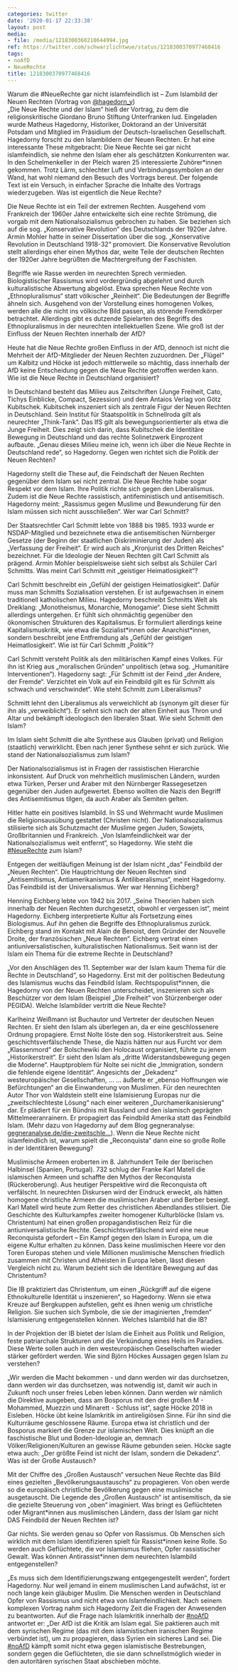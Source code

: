 ```yaml
---
categories: twitter
date: '2020-01-17 22:33:38'
layout: post
media:
- file: /media/1218300360210644994.jpg
ref: https://twitter.com/schwarzlichtwue/status/1218300370977468416
tags:
- noAfD
- NeueRechte
title: 1218300370977468416
---
```

Warum die #NeueRechte gar nicht islamfeindlich ist – Zum Islambild der Neuen Rechten (Vortrag von [@hagedorn_y](https://twitter.com/hagedorn_y))  
„Die Neue Rechte und der Islam“ hieß der Vortrag, zu dem die religionskritische Giordano Bruno Stiftung Unterfranken lud. Eingeladen wurde Matheus Hagedorny, Historiker, Doktorand an der Universität Potsdam und Mitglied im Präsidium der Deutsch-Israelischen Gesellschaft. 
Hagedorny forscht zu den Islambildern der Neuen Rechten. Er hat eine interessante These mitgebracht: Die Neue Rechte sei gar nicht islamfeindlich, sie nehme den Islam eher als geschätzten Konkurrenten war. 
In den Schelmenkeller in der Pleich waren 25 interessierte Zuhörer\*innen gekommen. Trotz Lärm, schlechter Luft und Verbindungssymbolen an der Wand, hat wohl niemand den Besuch des Vortrags bereut. 
Der folgende Text ist ein Versuch, in einfacher Sprache die Inhalte des Vortrags wiederzugeben. 
Was ist eigentlich die Neue Rechte?



Die Neue Rechte ist ein Teil der extremen Rechten. Ausgehend vom Frankreich der 1960er Jahre entwickelte sich eine rechte Strömung, die vorgab mit dem Nationalsozialismus gebrochen zu haben. 
Sie beziehen sich auf die sog. „Konservative Revolution“ des Deutschlands der 1920er Jahre. Armin Mohler hatte in seiner Dissertation über die sog. „Konservative Revolution in Deutschland 1918-32“ promoviert. 
Die Konservative Revolution stellt allerdings eher einen Mythos dar, weite Teile der deutschen Rechten der 1920er Jahre begrüßten die Machtergreifung der Faschisten.

Begriffe wie Rasse werden im neurechten Sprech vermieden. 
Biologistischer Rassismus wird vordergründig abgelehnt und durch kulturalistische Abwertung abgelöst. Etwa sprechen Neue Rechte von „Ethnopluralismus“ statt völkischer „Reinheit“. Die Bedeutungen der Begriffe ähneln sich. 
Ausgehend von der Vorstellung eines homogenen Volkes, werden alle die nicht ins völkische Bild passen, als störende Fremdkörper betrachtet. Allerdings gibt es dutzende Spielarten des Begriffs des Ethnopluralismus in der neurechten intellektuellen Szene. 
Wie groß ist der Einfluss der Neuen Rechten innerhalb der AfD?



Heute hat die Neue Rechte großen Einfluss in der AfD, dennoch ist nicht die Mehrheit der AfD-Mitglieder der Neuen Rechten zuzuordnen. 
Der „Flügel“ um Kalbitz und Höcke ist jedoch mittlerweile so mächtig, dass innerhalb der AfD keine Entscheidung gegen die Neue Rechte getroffen werden kann. 
Wie ist die Neue Rechte in Deutschland organisiert?

In Deutschland besteht das Milieu aus Zeitschriften (Junge Freiheit, Cato, Tichys Einblicke, Compact, Sezession) und dem Antaios Verlag von Götz Kubitschek. 
Kubitschek inszeniert sich als zentrale Figur der Neuen Rechten in Deutschland. Sein Institut für Staatspolitik in Schnellroda gilt als neurechter „Think-Tank“. Das IfS gilt als bewegungsorientierter als etwa die Junge Freiheit. 
Dies zeigt sich darin, dass Kubitschek die Identitäre Bewegung in Deutschland und das rechte Solinetzwerk Einprozent aufbaute. „Genau dieses Milieu meine ich, wenn ich über die Neue Rechte in Deutschland rede“, so Hagedorny. 
Gegen wen richtet sich die Politik der Neuen Rechten?



Hagedorny stellt die These auf, die Feindschaft der Neuen Rechten gegenüber dem Islam sei nicht zentral. Die Neue Rechte habe sogar Respekt vor dem Islam. Ihre Politik richte sich gegen den Liberalismus. 
Zudem ist die Neue Rechte rassistisch, antifeministisch und antisemitisch. Hagedorny meint: „Rassismus gegen Muslime und Bewunderung für den Islam müssen sich nicht ausschließen“. 
Wer war Carl Schmitt?



Der Staatsrechtler Carl Schmitt lebte von 1888 bis 1985. 1933 wurde er NSDAP-Mitglied und bezeichnete etwa die antisemitischen Nürnberger Gesetze (der Beginn der staatlichen Diskriminierung der Juden) als „Verfassung der Freiheit“. 
Er wird auch als „Kronjurist des Dritten Reiches“ bezeichnet. Für die Ideologie der Neuen Rechten gilt Carl Schmitt als prägend. Armin Mohler beispielsweise sieht sich selbst als Schüler Carl Schmitts. 
Was meint Carl Schmitt mit „geistiger Heimatlosigkeit“?



Carl Schmitt beschreibt ein „Gefühl der geistigen Heimatlosigkeit“. Dafür muss man Schmitts Sozialisation verstehen. Er ist aufgewachsen in einem traditionell katholischen Milieu. 
Hagedorny beschreibt Schmitts Welt als Dreiklang: „Monotheismus, Monarchie, Monogamie“. Diese sieht Schmitt allerdings untergehen. 
Er fühlt sich ohnmächtig gegenüber den ökonomischen Strukturen des Kapitalismus. Er formuliert allerdings keine Kapitalismuskritik, wie etwa die Sozialist\*innen oder Anarchist\*innen, sondern beschreibt jene Entfremdung als „Gefühl der geistigen Heimatlosigkeit“. 
Wie ist für Carl Schmitt „Politik“?



Carl Schmitt versteht Politik als den militärischen Kampf eines Volkes. Für ihn ist Krieg aus „moralischen Gründen“ unpolitisch (etwa sog. „Humanitäre Interventionen“). Hagedorny sagt: „Für Schmitt ist der Feind „der Andere, der Fremde“. 
Verzichtet ein Volk auf ein Feindbild gilt es für Schmitt als schwach und verschwindet“. 
Wie steht Schmitt zum Liberalismus?



Schmitt lehnt den Liberalismus als verweichlicht ab (synonym gilt dieser für ihn als „verweiblicht“). Er sehnt sich nach der alten Einheit aus Thron und Altar und bekämpft ideologisch den liberalen Staat. 
Wie sieht Schmitt den Islam?



Im Islam sieht Schmitt die alte Synthese aus Glauben (privat) und Religion (staatlich) verwirklicht. Eben nach jener Synthese sehnt er sich zurück. 
Wie stand der Nationalsozialismus zum Islam?



Der Nationalsozialismus ist in Fragen der rassistischen Hierarchie inkonsistent. Auf Druck von mehrheitlich muslimischen Ländern, wurden etwa Türken, Perser und Araber mit den Nürnberger Rassegesetzen gegenüber den Juden aufgewertet. 
Ebenso wollten die Nazis den Begriff des Antisemitismus tilgen, da auch Araber als Semiten gelten.

Hitler hatte ein positives Islambild. In SS und Wehrmacht wurde Muslimen die Religionsausübung gestattet (Christen nicht). 
Der Nationalsozialismus stilisierte sich als Schutzmacht der Muslime gegen Juden, Sowjets, Großbritannien und Frankreich. „Von Islamfeindlichkeit war der Nationalsozialismus weit entfernt“, so Hagedorny. 
Wie steht die [#NeueRechte](/t/neuerechte) zum Islam?



Entgegen der weitläufigen Meinung ist der Islam nicht „das“ Feindbild der „Neuen Rechten“. Die Hauptrichtung der Neuen Rechten sind „Antisemitismus, Antiamerikanismus &amp; Antiliberalismus“, meint Hagedorny. Das Feindbild ist der Universalismus. 
Wer war Henning Eichberg?



Henning Eichberg lebte von 1942 bis 2017. „Seine Theorien haben sich innerhalb der Neuen Rechten durchgesetzt, obwohl er vergessen ist“, meint Hagedorny. Eichberg interpretierte Kultur als Fortsetzung eines Biologismus. 
Auf ihn gehen die Begriffe des Ethnopluralismus zurück. Eichberg stand im Kontakt mit Alain de Benoist, dem Gründer der Nouvelle Droite, der französischen „Neue Rechten“. Eichberg vertrat einen antiuniversalistischen, kulturalistischen Nationalismus. 
Seit wann ist der Islam ein Thema für die extreme Rechte in Deutschland?



„Vor den Anschlägen des 11. September war der Islam kaum Thema für die Rechte in Deutschland“, so Hagedorny. Erst mit der politischen Bedeutung des Islamismus wuchs das Feindbild Islam. 
Rechtspopulist\*innen, die Hagedorny von der Neuen Rechten unterscheidet, inszenieren sich als Beschützer vor dem Islam (Beispiel „Die Freiheit“ von Stürzenberger oder PEGIDA). 
Welche Islambilder vertritt die Neue Rechte?



Karlheinz Weißmann ist Buchautor und Vertreter der deutschen Neuen Rechten. Er sieht den Islam als überlegen an, da er eine geschlossenere Ordnung propagiere. 
Ernst Nolte löste den sog. Historikerstreit aus. Seine geschichtsverfälschende These, die Nazis hätten nur aus Furcht vor dem „Klassenmord“ der Bolschewiki den Holocaust organisiert, führte zu jenem „Historikerstreit“. 
Er sieht den Islam als „dritte Widerstandsbewegung gegen die Moderne“. Hauptproblem für Nolte sei nicht die „Immigration, sondern die fehlende eigene Identität“. Angesichts der „Dekadenz“ westeuropäischer Gesellschaften, … 
… äußerte er „ebenso Hoffnungen wie Befürchtungen“ an die Einwanderung von Muslimen. 
Für den neurechten Autor Thor von Waldstein stellt eine Islamisierung Europas nur die „zweitschlechteste Lösung“ nach einer weiteren „Durchamerikanisierung“ dar. Er plädiert für ein Bündnis mit Russland und den islamisch geprägten Mittelmeeranrainern. 
Er propagiert das Feindbild Amerika statt das Feindbild Islam. (Mehr dazu von Hagedorny auf dem Blog gegneranalyse: [gegneranalyse.de/die-zweitschle…](https://gegneranalyse.de/die-zweitschlechteste-loesung-islamisierung-und-islam-in-der-neuen-rechten/)). 
Wenn die Neue Rechte nicht islamfeindlich ist, warum spielt die „Reconquista“ dann eine so große Rolle in der Identitären Bewegung?



Muslimische Armeen eroberten im 8. Jahrhundert Teile der Iberischen Halbinsel (Spanien, Portugal). 
732 schlug der Franke Karl Matell die islamischen Armeen und schaffte den Mythos der Reconquista (Rückeroberung). Aus heutiger Perspektive wird die Reconquista oft verfälscht. 
In neurechten Diskursen wird der Eindruck erweckt, als hätten homogene christliche Armeen die muslimischen Araber und Berber besiegt. Karl Matell wird heute zum Retter des christlichen Abendlandes stilisiert. 
Die Geschichte des Kulturkampfes zweiter homogener Kulturblöcke (Islam vs. Christentum) hat einen großen propagandistischen Reiz für die antiuniversalistische Rechte. 
Geschichtsverfälschend wird eine neue Reconquista gefordert – Ein Kampf gegen den Islam in Europa, um die eigene Kultur erhalten zu können. 
Dass keine muslimischen Heere vor den Toren Europas stehen und viele Millionen muslimische Menschen friedlich zusammen mit Christen und Atheisten in Europa leben, lässt diesen Vergleich nicht zu. 
Warum bezieht sich die Identitäre Bewegung auf das Christentum?



Die IB praktiziert das Christentum, um einen „Rückgriff auf die eigene Ethnokulturelle Identität u inszenieren“, so Hagedorny. 
Wenn sie etwa Kreuze auf Bergkuppen aufstellen, geht es ihnen wenig um christliche Religion. Sie suchen sich Symbole, die sie der imaginierten „fremden“ Islamisierung entgegenstellen können. 
Welches Islambild hat die IB?



In der Projektion der IB bietet der Islam die Einheit aus Politik und Religion, feste patriarchale Strukturen und die Verkündung eines Heils im Paradies. Diese Werte sollen auch in den westeuropäischen Gesellschaften wieder stärker gefördert werden. 
Wie sind Björn Höckes Aussagen gegen Islam zu verstehen?



„Wir werden die Macht bekommen - und dann werden wir das durchsetzen, dann werden wir das durchsetzen, was notwendig ist, damit wir auch in Zukunft noch unser freies Leben leben können. 
Dann werden wir nämlich die Direktive ausgeben, dass am Bosporus mit den drei großen M - Mohammed, Muezzin und Minarett - Schluss ist“, sagte Höcke 2018 in Eisleben. Höcke übt keine Islamkritik im antireligiösen Sinne. Für ihn sind die Kulturräume geschlossene Räume. 
Europa etwa ist christlich und der Bosporus markiert die Grenze zur islamischen Welt. Dies knüpft an die faschistische Blut und Boden-Ideologie an, demnach Völker/Religionen/Kulturen an gewisse Räume gebunden seien. 
Höcke sagte etwa auch: „Der größte Feind ist nicht der Islam, sondern die Dekadenz“. 
Was ist der Große Austausch?



Mit der Chiffre des „Großen Austausch“ versuchen Neue Rechte das Bild eines gezielten „Bevölkerungsaustauschs“ zu propagieren. 
Von oben werde so die europäisch christliche Bevölkerung gegen eine muslimische ausgetauscht. Die Legende des „Großen Austausch“ ist antisemitisch, da sie die gezielte Steuerung von „oben“ imaginiert. 
Was bringt es Geflüchteten oder Migrant\*innen aus muslimischen Ländern, dass der Islam gar nicht DAS Feindbild der Neuen Rechten ist?



Gar nichts. Sie werden genau so Opfer von Rassismus. 
Ob Menschen sich wirklich mit dem Islam identifizieren spielt für Rassist\*innen keine Rolle. So werden auch Geflüchtete, die vor Islamismus fliehen, Opfer rassistischer Gewalt. 
Was können Antirassist\*innen dem neurechten Islambild entgegenstellen?



„Es muss sich dem Identifizierungszwang entgegengestellt werden“, fordert Hagedorny. 
Nur weil jemand in einem muslimischen Land aufwächst, ist er noch lange kein gläubiger Muslim. Die Menschen werden in Deutschland Opfer von Rassismus und nicht etwa von Islamfeindlichkeit. 
Nach seinem komplexen Vortrag nahm sich Hagedorny Zeit die Fragen der Anwesenden zu beantworten. Auf die Frage nach Islamkritik innerhalb der [#noAfD](/t/noafd) antwortet er: „Der AfD ist die Kritik am Islam egal. 
Sie paktieren auch mit dem syrischen Regime (das mit dem islamistischen iranischen Regime verbündet ist), um zu propagieren, dass Syrien ein sicheres Land sei. 
Die [#noAfD](/t/noafd) kämpft somit nicht etwa gegen islamistische Bestrebungen, sondern gegen die Geflüchteten, die sie dann schnellstmöglich wieder in den autoritären syrischen Staat abschieben möchte. 